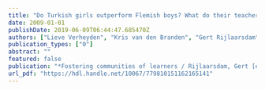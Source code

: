 ```yaml
---
title: "Do Turkish girls outperform Flemish boys? What do their teachers expect? What do their texts tell?"
date: 2009-01-01
publishDate: 2019-06-09T06:44:47.685470Z
authors: ["Lieve Verheyden", "Kris van den Branden", "Gert Rijlaarsdam", "Huub van den Bergh", "Sven De Maeyer"]
publication_types: ["0"]
abstract: ""
featured: false
publication: "*Fostering communities of learners / Rijlaarsdam, Gert [edit.]*"
url_pdf: "https://hdl.handle.net/10067/779810151162165141"
---
```


